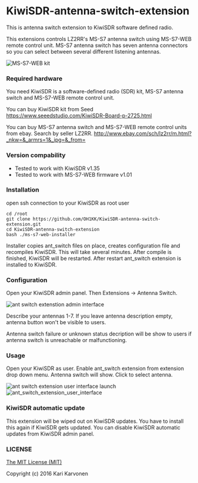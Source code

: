 # KiwiSDR-antenna-switch-extension

This is antenna switch extension to KiwiSDR software defined radio.

This extensions controls LZ2RR's MS-S7 antenna switch using MS-S7-WEB remote control unit. MS-S7 antenna switch has seven antenna connectors so you can select between several different listening antennas.

![MS-S7-WEB kit](http://oh1kk.toimii.fi/ant_switch_extension/MS-S7-WEB.jpg)

### Required hardware

You need KiwiSDR is a software-defined radio (SDR) kit, MS-S7 antenna switch and MS-S7-WEB remote control unit.

You can buy KiwiSDR kit from Seed https://www.seeedstudio.com/KiwiSDR-Board-p-2725.html

You can buy MS-S7 antenna switch and MS-S7-WEB remote control units from ebay. Search by seller LZ2RR. http://www.ebay.com/sch/lz2rr/m.html?_nkw=&_armrs=1&_ipg=&_from=

### Version compability

* Tested to work with KiwiSDR v1.35 
* Tested to work with MS-S7-WEB firmware v1.01

### Installation

open ssh connection to your KiwiSDR as root user

    cd /root
    git clone https://github.com/OH1KK/KiwiSDR-antenna-switch-extension.git
    cd KiwiSDR-antenna-switch-extension
    bash ./ms-s7-web-installer

Installer copies ant_switch files on place, creates configuration file and recompiles KiwiSDR. This will take several minutes. After compile is finished, KiwiSDR will be restarted. After restart ant_switch extension is installed to KiwiSDR.

### Configuration

Open your KiwiSDR admin panel. Then Extensions -> Antenna Switch.

![ant switch extenstion admin interface](http://oh1kk.toimii.fi/ant_switch_extension/admin_interface.png)

Describe your antennas 1-7. If you leave antenna description empty, antenna button won't be visible to users.

Antenna switch failure or unknown status decription will be show to users if antenna switch is unreachable or malfunctioning. 

### Usage

Open your KiwiSDR as user. Enable ant_switch extension from extension drop down menu. Antenna switch will show. Click to select antenna.

![ant switch extension user interface launch](http://oh1kk.toimii.fi/ant_switch_extension/user_interface_launch.png)
![ant_switch_extension_user_interface](http://oh1kk.toimii.fi/ant_switch_extension/user_interface_v1.png)

### KiwiSDR automatic update

This extension will be wiped out on KiwiSDR updates. You have to install this again if KiwiSDR gets updated. You can disable KiwiSDR automatic updates from KiwiSDR admin panel.

### LICENSE

[The MIT License (MIT)](LICENSE)

Copyright (c) 2016 Kari Karvonen
